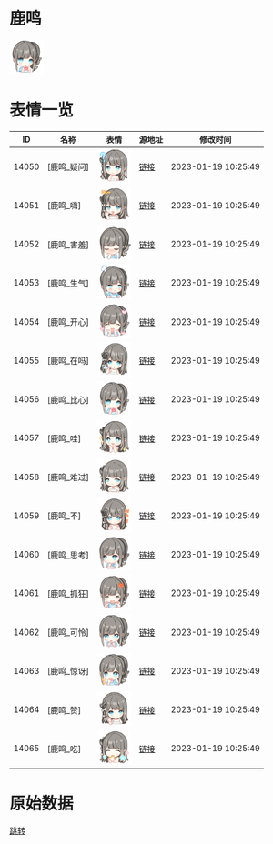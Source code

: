 # 鹿鸣

<img src="./cover.png" height="60" alt="cover" />

# 表情一览

|ID|名称|表情|源地址|修改时间|
|----|----|----|----|----|
|14050|[鹿鸣_疑问]|<img src="./pic/014050_%5B鹿鸣_疑问%5D.png" height="60" alt="疑问"/>|[链接](https://i0.hdslb.com/bfs/garb/item/abe24df3ccbd90ae91606e34a592f97636c8e43e.png)|2023-01-19 10:25:49|
|14051|[鹿鸣_嗨]|<img src="./pic/014051_%5B鹿鸣_嗨%5D.png" height="60" alt="嗨"/>|[链接](https://i0.hdslb.com/bfs/garb/item/bb41535974ed6f1f7db529251e0e5a9307c7f509.png)|2023-01-19 10:25:49|
|14052|[鹿鸣_害羞]|<img src="./pic/014052_%5B鹿鸣_害羞%5D.png" height="60" alt="害羞"/>|[链接](https://i0.hdslb.com/bfs/garb/item/575c8c34ae6f0c03a69e8bcb3c3af1785c8f19e7.png)|2023-01-19 10:25:49|
|14053|[鹿鸣_生气]|<img src="./pic/014053_%5B鹿鸣_生气%5D.png" height="60" alt="生气"/>|[链接](https://i0.hdslb.com/bfs/garb/item/67f0c88f51822983dac96877e7a71ed2930b6c73.png)|2023-01-19 10:25:49|
|14054|[鹿鸣_开心]|<img src="./pic/014054_%5B鹿鸣_开心%5D.png" height="60" alt="开心"/>|[链接](https://i0.hdslb.com/bfs/garb/item/60c07cdc1d5d934cc9fcd3d884224e9189f6c1b0.png)|2023-01-19 10:25:49|
|14055|[鹿鸣_在吗]|<img src="./pic/014055_%5B鹿鸣_在吗%5D.png" height="60" alt="在吗"/>|[链接](https://i0.hdslb.com/bfs/garb/item/1f8da2c6b927629985cf04681686f25c0c2940ae.png)|2023-01-19 10:25:49|
|14056|[鹿鸣_比心]|<img src="./pic/014056_%5B鹿鸣_比心%5D.png" height="60" alt="比心"/>|[链接](https://i0.hdslb.com/bfs/garb/item/54ed12f6b64b55efede8398bbdead92893c30027.png)|2023-01-19 10:25:49|
|14057|[鹿鸣_哇]|<img src="./pic/014057_%5B鹿鸣_哇%5D.png" height="60" alt="哇"/>|[链接](https://i0.hdslb.com/bfs/garb/item/23f0e45148bc2f833ca45d3bfbe481846ca958fd.png)|2023-01-19 10:25:49|
|14058|[鹿鸣_难过]|<img src="./pic/014058_%5B鹿鸣_难过%5D.png" height="60" alt="难过"/>|[链接](https://i0.hdslb.com/bfs/garb/item/aa6df4900e447611edad8dc9f710487da9b7b782.png)|2023-01-19 10:25:49|
|14059|[鹿鸣_不]|<img src="./pic/014059_%5B鹿鸣_不%5D.png" height="60" alt="不"/>|[链接](https://i0.hdslb.com/bfs/garb/item/904b1c0d37e8a6529b35ac1c89188fd01a8f7f4f.png)|2023-01-19 10:25:49|
|14060|[鹿鸣_思考]|<img src="./pic/014060_%5B鹿鸣_思考%5D.png" height="60" alt="思考"/>|[链接](https://i0.hdslb.com/bfs/garb/item/473bee190b5f78ec01718d47e3eabe2b37f98836.png)|2023-01-19 10:25:49|
|14061|[鹿鸣_抓狂]|<img src="./pic/014061_%5B鹿鸣_抓狂%5D.png" height="60" alt="抓狂"/>|[链接](https://i0.hdslb.com/bfs/garb/item/4b36f7d96534be7a5c93e73b528ef7656bad37ad.png)|2023-01-19 10:25:49|
|14062|[鹿鸣_可怜]|<img src="./pic/014062_%5B鹿鸣_可怜%5D.png" height="60" alt="可怜"/>|[链接](https://i0.hdslb.com/bfs/garb/item/ae273314c40640cc28f6b2bb52f9c133b0cc829f.png)|2023-01-19 10:25:49|
|14063|[鹿鸣_惊讶]|<img src="./pic/014063_%5B鹿鸣_惊讶%5D.png" height="60" alt="惊讶"/>|[链接](https://i0.hdslb.com/bfs/garb/item/d4088e1263db7ed013729e3c21f26b0b372b44d4.png)|2023-01-19 10:25:49|
|14064|[鹿鸣_赞]|<img src="./pic/014064_%5B鹿鸣_赞%5D.png" height="60" alt="赞"/>|[链接](https://i0.hdslb.com/bfs/garb/item/42a01bc0e4243eaa02f12e8ffddbfd5c4a9aa41d.png)|2023-01-19 10:25:49|
|14065|[鹿鸣_吃]|<img src="./pic/014065_%5B鹿鸣_吃%5D.png" height="60" alt="吃"/>|[链接](https://i0.hdslb.com/bfs/garb/item/703c332fe1a36769cf5a42adb57f8f16a7ac6636.png)|2023-01-19 10:25:49|

# 原始数据

[跳转](./raw.json)


